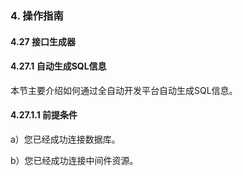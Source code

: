 ### 4. 操作指南

#### 4.27 接口生成器

#### 4.27.1 自动生成SQL信息

本节主要介绍如何通过全自动开发平台自动生成SQL信息。

#### 4.27.1.1 前提条件

a）您已经成功连接数据库。

b）您已经成功连接中间件资源。
